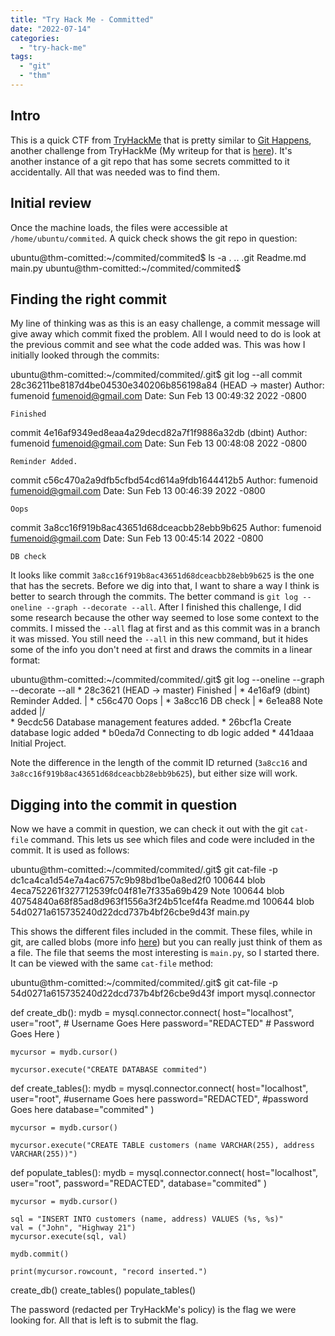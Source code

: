 ```yaml
---
title: "Try Hack Me - Committed"
date: "2022-07-14"
categories: 
  - "try-hack-me"
tags: 
  - "git"
  - "thm"
---
```


## Intro

This is a quick CTF from [TryHackMe](https://tryhackme.com) that is pretty similar to [Git Happens](https://tryhackme.com/room/githappens), another challenge from TryHackMe (My writeup for that is [here](https://connormurphysecurity.com/try-hack-me/try-hack-me-git-happens/)). It's another instance of a git repo that has some secrets committed to it accidentally. All that was needed was to find them.

## Initial review

Once the machine loads, the files were accessible at `/home/ubuntu/commited`. A quick check shows the git repo in question:

ubuntu@thm-comitted:~/commited/commited$ ls -a
.  ..  .git  Readme.md  main.py
ubuntu@thm-comitted:~/commited/commited$ 

## Finding the right commit

My line of thinking was as this is an easy challenge, a commit message will give away which commit fixed the problem. All I would need to do is look at the previous commit and see what the code added was. This was how I initially looked through the commits:

ubuntu@thm-comitted:~/commited/commited/.git$ git log --all
commit 28c36211be8187d4be04530e340206b856198a84 (HEAD -> master)
Author: fumenoid <fumenoid@gmail.com>
Date:   Sun Feb 13 00:49:32 2022 -0800

    Finished

commit 4e16af9349ed8eaa4a29decd82a7f1f9886a32db (dbint)
Author: fumenoid <fumenoid@gmail.com>
Date:   Sun Feb 13 00:48:08 2022 -0800

    Reminder Added.

commit c56c470a2a9dfb5cfbd54cd614a9fdb1644412b5
Author: fumenoid <fumenoid@gmail.com>
Date:   Sun Feb 13 00:46:39 2022 -0800

    Oops

commit 3a8cc16f919b8ac43651d68dceacbb28ebb9b625
Author: fumenoid <fumenoid@gmail.com>
Date:   Sun Feb 13 00:45:14 2022 -0800

    DB check

It looks like commit `3a8cc16f919b8ac43651d68dceacbb28ebb9b625` is the one that has the secrets. Before we dig into that, I want to share a way I think is better to search through the commits. The better command is `git log --oneline --graph --decorate --all`. After I finished this challenge, I did some research because the other way seemed to lose some context to the commits. I missed the `--all` flag at first and as this commit was in a branch it was missed. You still need the `--all` in this new command, but it hides some of the info you don't need at first and draws the commits in a linear format:

ubuntu@thm-comitted:~/commited/commited/.git$ git log --oneline --graph --decorate --all
\* 28c3621 (HEAD -> master) Finished
| \* 4e16af9 (dbint) Reminder Added.
| \* c56c470 Oops
| \* 3a8cc16 DB check
| \* 6e1ea88 Note added
|/  
\* 9ecdc56 Database management features added.
\* 26bcf1a Create database logic added
\* b0eda7d Connecting to db logic added
\* 441daaa Initial Project.

Note the difference in the length of the commit ID returned (`3a8cc16` and `3a8cc16f919b8ac43651d68dceacbb28ebb9b625`), but either size will work.

## Digging into the commit in question

Now we have a commit in question, we can check it out with the git `cat-file` command. This lets us see which files and code were included in the commit. It is used as follows:

ubuntu@thm-comitted:~/commited/commited/.git$ git cat-file -p dc1ca4ca1d54e7a4ac6757c9b98bd1be0a8ed2f0
100644 blob 4eca752261f327712539fc04f81e7f335a69b429	Note
100644 blob 40754840a68f85ad8d963f1556a3f24b51cef4fa	Readme.md
100644 blob 54d0271a615735240d22dcd737b4bf26cbe9d43f	main.py

This shows the different files included in the commit. These files, while in git, are called blobs (more info [here](https://docs.github.com/en/rest/git/blobs)) but you can really just think of them as a file. The file that seems the most interesting is `main.py`, so I started there. It can be viewed with the same `cat-file` method:

ubuntu@thm-comitted:~/commited/commited/.git$ git cat-file -p 54d0271a615735240d22dcd737b4bf26cbe9d43f
import mysql.connector

def create\_db():
    mydb = mysql.connector.connect(
    host="localhost",
    user="root", # Username Goes Here
    password="REDACTED" # Password Goes Here
    )

    mycursor = mydb.cursor()

    mycursor.execute("CREATE DATABASE commited")

def create\_tables():
    mydb = mysql.connector.connect(
    host="localhost",
    user="root", #username Goes here
    password="REDACTED", #password Goes here
    database="commited"
    )

    mycursor = mydb.cursor()

    mycursor.execute("CREATE TABLE customers (name VARCHAR(255), address VARCHAR(255))")
    

def populate\_tables():
    mydb = mysql.connector.connect(
    host="localhost",
    user="root",
    password="REDACTED",
    database="commited"
    )

    mycursor = mydb.cursor()

    sql = "INSERT INTO customers (name, address) VALUES (%s, %s)"
    val = ("John", "Highway 21")
    mycursor.execute(sql, val)

    mydb.commit()

    print(mycursor.rowcount, "record inserted.")

create\_db()
create\_tables()
populate\_tables()

The password (redacted per TryHackMe's policy) is the flag we were looking for. All that is left is to submit the flag.

